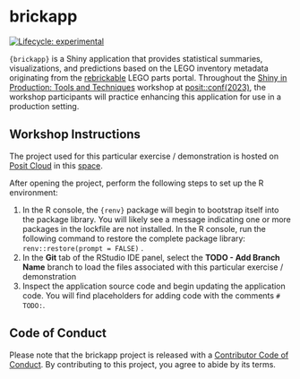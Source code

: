 
<!-- README.md is generated from README.Rmd. Please edit that file -->

# brickapp

<!-- badges: start -->

[![Lifecycle:
experimental](https://img.shields.io/badge/lifecycle-experimental-orange.svg)](https://lifecycle.r-lib.org/articles/stages.html#experimental)
<!-- badges: end -->

`{brickapp}` is a Shiny application that provides statistical summaries,
visualizations, and predictions based on the LEGO inventory metadata
originating from the [rebrickable](https://rebrickable.com/home/) LEGO
parts portal. Throughout the [Shiny in Production: Tools and
Techniques](https://posit-conf-2023.github.io/shiny-r-prod/) workshop at
[posit::conf(2023)](https://posit.co/conference/), the workshop
participants will practice enhancing this application for use in a
production setting.

## Workshop Instructions

The project used for this particular exercise / demonstration is hosted
on [Posit Cloud](https://posit.cloud) in this
[space](https://posit.cloud/spaces/400774/join?access_code=DDgV_peF5WCCCpB5JHjQtMN2aHByWoNF0k5p8Wp7).

After opening the project, perform the following steps to set up the R
environment:

1.  In the R console, the `{renv}` package will begin to bootstrap
    itself into the package library. You will likely see a message
    indicating one or more packages in the lockfile are not installed.
    In the R console, run the following command to restore the complete
    package library: `renv::restore(prompt = FALSE)` .
2.  In the **Git** tab of the RStudio IDE panel, select the **TODO - Add
    Branch Name** branch to load the files associated with this
    particular exercise / demonstration
3.  Inspect the application source code and begin updating the
    application code. You will find placeholders for adding code with
    the comments `# TODO:`.

## Code of Conduct

Please note that the brickapp project is released with a [Contributor
Code of
Conduct](https://contributor-covenant.org/version/2/1/CODE_OF_CONDUCT.html).
By contributing to this project, you agree to abide by its terms.
